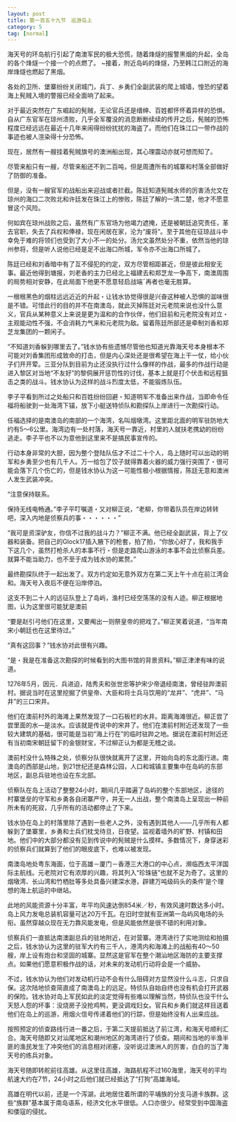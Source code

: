 ```yaml
---
layout: post
title: 第一百五十九节　巡游岛上
category: 5
tag: [normal]
---
```


海天号的环岛航行引起了南澳军民的极大恐慌，随着烽燧的报警黑烟的升起，全岛的各个烽燧一个接一个的点燃了。 ~接着，附近岛屿的烽燧，乃至韩江口附近的海岸烽燧也燃起了黑烟。

各处的卫所、堡寨纷纷关闭城门，兵丁、乡勇们全副武装的爬上城墙，惶恐的望着海上髡贼入境的警报已经全面响了起来。

对于最近突然在广东崛起的髡贼，无论官兵还是缙绅、百姓都怀怀着异样的恐惧。自从广东官军在琼州溃败，几乎全军覆没的消息断断续续的传开之后，髡贼的恐怖程度已经远远在最近十几年来闹得纷纷扰扰的海盗了。而他们在珠江口一带作战的事迹也被人渲染得十分恐怖。

现在，居然有一艘挂着髡贼旗号的澳洲船出现，其心理震动亦就可想而知了。

尽管来船只有一艘，尽管来船还不到二百吨，但是周遭所有的城寨和村落全部做好了防御的准备。

但是，没有一艘官军的战船出来迎战或者拦截。陈廷知道髡贼水师的厉害汤允文在琼州的海口二次败北和许廷发在珠江上的惨败，陈廷了解的一清二楚，他才不愿意冒这个风险。

何如宾在琼州战败之后，虽然有广东官场为他竭力遮掩，还是被朝廷追究责任，革去官职，失去了兵权和俸禄，现在闲居在家，沦为“废将”。至于其他在征琼战斗中幸免于难的将领们也受到了大小不一的处分。汤允文虽然处分不重，依然当他的琼州参将，但是听人说他已经是足不出海口所城，军令亦不出海口所城了。

陈廷已经和刘香暗中有了互不侵犯的约定，双方尽管相距甚近，但是彼此相安无事。最近他得到塘报，刘老香的主力已经北上福建去和郑芝龙一争高下，南澳周围的局势相对安静，在此局面下他更不愿意轻启战端ˉ再者也毫无胜算。

一根根黑色的烟柱远远近近的升起・让钱水协觉得很是兴奋这种被人恐惧的滋味很是不错。可惜此行的目的并不在南澳岛，就此灭掉陈廷对元老院来说也没什么意义，官兵从某种意义上来说是更为温和的合作伙伴，他们目前和元老院没有对立・主观能动性不强，不会消耗力气来和元老院为敌。留着陈廷所部还是牵制刘香和郑芝龙集团的一颗闲子。

“不知道刘香躲到哪里去了。”钱水协有些遗憾尽管他也知道光靠海天号本身根本不可能对刘香集团形成致命的打击，但是内心深处还是很希望在海上干一仗，给小伙子们开开荤。三亚分队到目前为止还没执行过什么像样的作战，最多的作战行动是进入黎区对当地“不友好”的黎侗展开惩罚性的讨伐，基本上就是打个伏击和远程狙击之类的战斗。钱水协认为这样的战斗烈度太低，不能锻炼队伍。

李子平看到所过之处船只和百姓纷纷回避・知道明军不准备出来作战，当即命令任福将船驶到一处海湾下锚，放下小艇送特侦队和勘探队上岸进行一次勘探行动。

任福选择的是南澳岛的南部的一个海湾，名叫烟墩湾。这里距北面的明军驻防地大约有5～6公里。海湾边有一处村落，海天号一靠近，村里的人就扶老携幼的纷纷逃走。李子平也不以为意他到这里来不是搞民事宣传的。

行动本身非常的大胆，因为整个登陆队伍才不过二十个人，岛上随时可以出动的明军和乡勇至少也有几千人。万一给包了饺子就得靠着火器的威力强行突围了・很可能会落下几个伤亡的，但是钱水协认为这一可能性极小根据情报，陈廷无意和澳洲人发生武装冲突。

“注意保持联系。

保持无线电畅通。”李子平叮嘱道・又对柳正说，“老柳，你带着队员在岸边转转吧，深入内地是侦察兵的事・・・・・・”

“我可是资深驴友，你信不过我的战斗力？”柳正不满。他已经全副武装，背上了仪器和装备。把自己的Glock17插入腋下的枪套，拍了拍，“你放心好了，我和我手下这几个，虽然打枪杀人的本事不行・但是走路爬山游泳的本事不会比侦察兵差。就算不能当助力，也不至于成为钱水协的累赘。”

最终勘探队终于一起出发了。双方约定如无意外双方在第二天上午十点在前江湾会和。海天号入夜后不便在沿岸停泊。

这支不到二十人的远征队登上了岛屿，渔村已经空荡荡的没有人迹。柳正根据地图，认为这里很可能犹是澳前

“要是赵引弓他们在这里，又要阄出一则祭皇帝的把戏了。”柳正笑着说道，“当年南宋小朝廷也在这里待过。”

“真有这回事？”钱水协对此很有兴趣。

“是・我是在准备这次勘探的时候看到的大图书馆的背景资料。”柳正津津有味的说道。

1276年5月，因元．兵进迫，陆秀夫和张世忠等护宋少帝退经南澳，曾经驻跸澳前村。据说当时在这里挖掘了供皇帝、大臣和将士兵马饮用的“龙井”、“虎井”、“马井”的三口宋井。

他们在澳前村外的海滩上果然发现了一口石板栏的水井。距离海滩很近。柳正尝了尝里面的水―是淡水。应该就是传说中的宋井了。他们在澳前村附近还发现了一些较大建筑的基础，很可能是当初“海上行在”的临时驻跸之地。据说在澳前村附近还有当初南宋朝廷留下的金银财宝，不过柳正认为都是无稽之谈。

澳前村没什么特殊之处，侦察分队很快就离开了这里，开始向岛的东北面行进。南澳岛的西部是山地，到21世纪还是森林公园，人口和城镇主要集中在岛屿的东部地区，副总兵驻地也设在东北部。

侦察队在岛上活动了整整24小时，期间几乎踏遍了岛屿的整个东部地区，途径的村寨堡垒的守军和乡勇各自闭寨严守，并无一人出战，整个南澳岛上呈现出一种前所未有的死寂，几乎所有的活动都停止了下来。

钱水协在岛上的村落里除了遇到一些老人之外，没有遇到其他人――几乎所有人都躲到了堡寨里，乡勇和士兵们枕戈待旦，日夜望。监视着墙外的旷野、村镇和田地。他们中的大部分都没有见到传说中的髡贼是什么摸样。多数情况下，身穿迷彩的侦察兵们就算到了他们的眼皮底下，也难以被发现。

南澳岛地处粤东海面，位于高雄－厦门－香港三大港口的中心点，濒临西太平洋国际主航线。元老院对它有浓厚的兴趣，将其列入“珍珠链”也就不足为奇了。这里的烟墩湾、长山湾和竹栖肚等多处具备兴建深水港，辟建万吨级码头的条件′是个理想的海上航运的中继站。

此地的风能资源十分丰富，年平均风速达倒854米／秒，有效风速时数达多小时。岛上风力发电总装机容量可达20万千瓦。在旧时空就有亚洲第一岛屿风电场的头衔。虽然穿越众现在无力靠风能发电，但是风能依然是很不错的利用对象。

侦察兵们一直抵达南澳副总兵的驻地附近，在对营寨。港湾进行了实地测绘和拍摄之后，钱水协认为这里的驻军大约有三千人，港湾内和海滩上的战船有40～50艘，岸上设有炮台和坚固的城寨。显然这是官军在整个潮汕地区海防的主要支撑点。如果他们愿意积极作战的话，对未来的发动机行动将会是一个威胁。

不过，钱水协认为他们对发动机行动不会有什么阻碍对方显然没什么斗志，只求自保。这次陆地侦查简直成了南澳岛上的远足。特侦队自始自终也没有机会打开武器的保险。钱水协对岛上军民如此的淡定觉得有些难以理解当然，特侦队也没干什么天怒人怨的坏事：没烧房子没抢鸡鸭，更没调戏妇女。官兵和乡勇们就这样目送着他们在岛上的巡游，用烟火信号传递着他们的行踪，但是始终没有人出来应战。

按照预定的侦查路线行进一番之后，于第二天提前抵达了前江湾，和海天号顺利汇合。海天号随即又对汕尾地区和潮州地区的海湾进行了侦查。期间和当地的半渔半匪的渔民发生了冲突他们的消息相对闭塞，没听说过澳洲人的厉害，白白的当了海天号的练兵对象。

海天号随即转舵前往高雄。从这里往高雄，海路航程不过160海里，海天号的平均航速大约在7节，24小时之后他们就已经抵达了“打狗”高雄海域。

高雄在明代以前，还是一个泻湖，此地居住着所谓的平埔族的分支马道卡族群。这些“族群”基本属于南岛语系，经济文化水平很低。人口亦很少。经常受到中国海盗和倭寇的侵扰。
